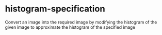# histogram-specification
Convert an image into the required image by modifying the histogram of the given image to approximate the histogram of the specified image 
